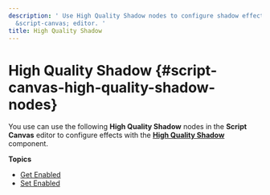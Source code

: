 ```yaml
---
description: ' Use High Quality Shadow nodes to configure shadow effects in the &ALYlong;
  &script-canvas; editor. '
title: High Quality Shadow
---
```

# High Quality Shadow {#script-canvas-high-quality-shadow-nodes}

You use can use the following **High Quality Shadow** nodes in the **Script Canvas** editor to configure effects with the **[High Quality Shadow](/docs/userguide/components/high-quality-shadow.md)** component\.

**Topics**
+ [Get Enabled](/docs/userguide/high-quality-shadow-get-enabled.md)
+ [Set Enabled](/docs/userguide/high-quality-shadow-set-enabled.md)